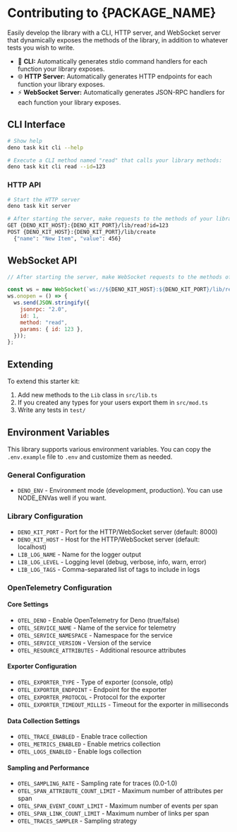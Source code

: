 # Contributing to {PACKAGE_NAME}

Easily develop the library with a CLI, HTTP server, and WebSocket server that
dynamically exposes the methods of the library, in addition to whatever tests
you wish to write.

- 🔹 **CLI:** Automatically generates stdio command handlers for each function
  your library exposes.
- 🌐 **HTTP Server:** Automatically generates HTTP endpoints for each function
  your library exposes.
- ⚡ **WebSocket Server:** Automatically generates JSON-RPC handlers for each
  function your library exposes.

## CLI Interface

```bash
# Show help
deno task kit cli --help

# Execute a CLI method named "read" that calls your library methods:
deno task kit cli read --id=123
```

### HTTP API

```bash
# Start the HTTP server
deno task kit server

# After starting the server, make requests to the methods of your library (Curl, Fetch etc):
GET {DENO_KIT_HOST}:{DENO_KIT_PORT}/lib/read?id=123
POST {DENO_KIT_HOST}:{DENO_KIT_PORT}/lib/create
  {"name": "New Item", "value": 456}
```

## WebSocket API

```javascript
// After starting the server, make WebSocket requests to the methods of your library:

const ws = new WebSocket(`ws://${DENO_KIT_HOST}:${DENO_KIT_PORT}/lib/read`);
ws.onopen = () => {
  ws.send(JSON.stringify({
    jsonrpc: "2.0",
    id: 1,
    method: "read",
    params: { id: 123 },
  }));
};
```

## Extending

To extend this starter kit:

1. Add new methods to the `Lib` class in `src/lib.ts`
2. If you created any types for your users export them in `src/mod.ts`
3. Write any tests in `test/`

## Environment Variables

This library supports various environment variables. You can copy the `.env.example` file to `.env` and customize them as needed.

### General Configuration

- `DENO_ENV` - Environment mode (development, production). You can use
  NODE_ENVas well if you want.

### Library Configuration

- `DENO_KIT_PORT` - Port for the HTTP/WebSocket server (default: 8000)
- `DENO_KIT_HOST` - Host for the HTTP/WebSocket server (default: localhost)
- `LIB_LOG_NAME` - Name for the logger output
- `LIB_LOG_LEVEL` - Logging level (debug, verbose, info, warn, error)
- `LIB_LOG_TAGS` - Comma-separated list of tags to include in logs

### OpenTelemetry Configuration

#### Core Settings

- `OTEL_DENO` - Enable OpenTelemetry for Deno (true/false)
- `OTEL_SERVICE_NAME` - Name of the service for telemetry
- `OTEL_SERVICE_NAMESPACE` - Namespace for the service
- `OTEL_SERVICE_VERSION` - Version of the service
- `OTEL_RESOURCE_ATTRIBUTES` - Additional resource attributes

#### Exporter Configuration

- `OTEL_EXPORTER_TYPE` - Type of exporter (console, otlp)
- `OTEL_EXPORTER_ENDPOINT` - Endpoint for the exporter
- `OTEL_EXPORTER_PROTOCOL` - Protocol for the exporter
- `OTEL_EXPORTER_TIMEOUT_MILLIS` - Timeout for the exporter in milliseconds

#### Data Collection Settings

- `OTEL_TRACE_ENABLED` - Enable trace collection
- `OTEL_METRICS_ENABLED` - Enable metrics collection
- `OTEL_LOGS_ENABLED` - Enable logs collection

#### Sampling and Performance

- `OTEL_SAMPLING_RATE` - Sampling rate for traces (0.0-1.0)
- `OTEL_SPAN_ATTRIBUTE_COUNT_LIMIT` - Maximum number of attributes per span
- `OTEL_SPAN_EVENT_COUNT_LIMIT` - Maximum number of events per span
- `OTEL_SPAN_LINK_COUNT_LIMIT` - Maximum number of links per span
- `OTEL_TRACES_SAMPLER` - Sampling strategy
